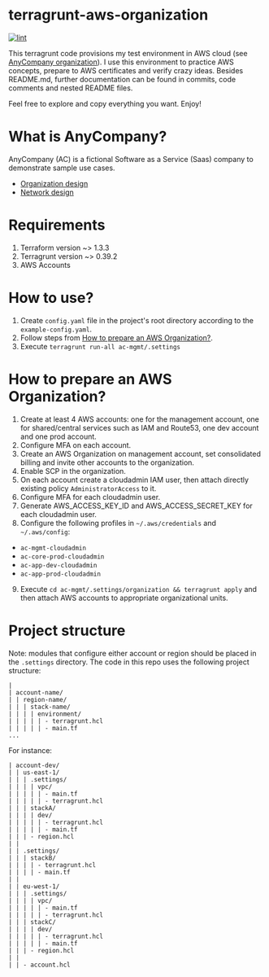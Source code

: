 # terragrunt-aws-organization

[![lint](https://github.com/mateusz-uminski/terragrunt-aws-organization/actions/workflows/lint.yaml/badge.svg)](https://github.com/mateusz-uminski//terragrunt-aws-organization/actions/workflows/lint.yaml)

This terragrunt code provisions my test environment in AWS cloud (see [AnyCompany organization](#organization-anycompany)).
I use this environment to practice AWS concepts, prepare to AWS certificates and verify crazy ideas. Besides README.md,
further documentation can be found in commits, code comments and nested README files.

Feel free to explore and copy everything you want.
Enjoy!


# What is AnyCompany?
AnyCompany (AC) is a fictional Software as a Service (Saas) company to demonstrate sample use cases.

- [Organization design](docs/01-organization-design.md)
- [Network design](docs/02-network-design.md)


# Requirements
1. Terraform version ~> 1.3.3
2. Terragrunt version ~> 0.39.2
3. AWS Accounts


# How to use?
1. Create `config.yaml` file in the project's root directory according to the `example-config.yaml`.
2. Follow steps from [How to prepare an AWS Organization?](#how-to-prepare-an-aws-organization?).
3. Execute `terragrunt run-all ac-mgmt/.settings`


# How to prepare an AWS Organization?
1. Create at least 4 AWS accounts: one for the management account, one for shared/central services such as IAM and Route53,
 one dev account and one prod account.
2. Configure MFA on each account.
3. Create an AWS Organization on management account, set consolidated billing and invite other accounts to the organization.
4. Enable SCP in the organization.
5. On each account create a cloudadmin IAM user, then attach directly existing policy `AdministratorAccess` to it.
6. Configure MFA for each cloudadmin user.
7. Generate AWS_ACCESS_KEY_ID and AWS_ACCESS_SECRET_KEY for each cloudadmin user.
8. Configure the following profiles in `~/.aws/credentials` and `~/.aws/config`:
- `ac-mgmt-cloudadmin`
- `ac-core-prod-cloudadmin`
- `ac-app-dev-cloudadmin`
- `ac-app-prod-cloudadmin`
9. Execute `cd ac-mgmt/.settings/organization && terragrunt apply` and then attach AWS accounts to appropriate
organizational units.


# Project structure
Note: modules that configure either account or region should be placed in the `.settings` directory.
The code in this repo uses the following project structure:
```
|
| account-name/
| | region-name/
| | | stack-name/
| | | | environment/
| | | | | - terragrunt.hcl
| | | | | - main.tf
...
```

For instance:
```
| account-dev/
| | us-east-1/
| | | .settings/
| | | | vpc/
| | | | | - main.tf
| | | | | - terragrunt.hcl
| | | stackA/
| | | | dev/
| | | | | - terragrunt.hcl
| | | | | - main.tf
| | | - region.hcl
| |
| | .settings/
| | | stackB/
| | | | - terragrunt.hcl
| | | | - main.tf
| |
| | eu-west-1/
| | | .settings/
| | | | vpc/
| | | | | - main.tf
| | | | | - terragrunt.hcl
| | | stackC/
| | | | dev/
| | | | | - terragrunt.hcl
| | | | | - main.tf
| | | - region.hcl
| |
| | - account.hcl
```
